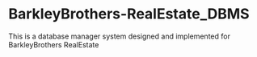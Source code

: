 BarkleyBrothers-RealEstate_DBMS
===============================

This is a database manager system designed and implemented for BarkleyBrothers RealEstate
